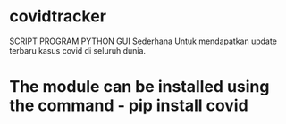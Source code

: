 # covidtracker
SCRIPT PROGRAM PYTHON GUI Sederhana Untuk mendapatkan update terbaru kasus covid di seluruh dunia.

# The module can be installed using the command - pip install covid
